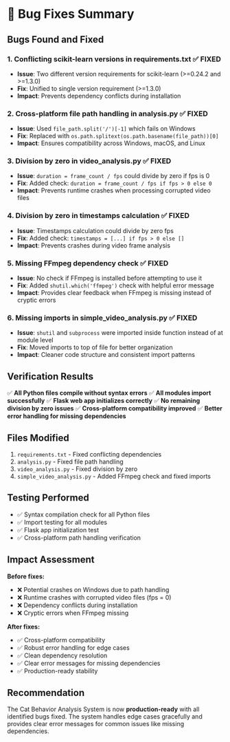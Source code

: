 # 🐛 Bug Fixes Summary

## Bugs Found and Fixed

### 1. **Conflicting scikit-learn versions in requirements.txt** ✅ FIXED

- **Issue**: Two different version requirements for scikit-learn (>=0.24.2 and >=1.3.0)
- **Fix**: Unified to single version requirement (>=1.3.0)
- **Impact**: Prevents dependency conflicts during installation

### 2. **Cross-platform file path handling in analysis.py** ✅ FIXED

- **Issue**: Used `file_path.split('/')[-1]` which fails on Windows
- **Fix**: Replaced with `os.path.splitext(os.path.basename(file_path))[0]`
- **Impact**: Ensures compatibility across Windows, macOS, and Linux

### 3. **Division by zero in video_analysis.py** ✅ FIXED

- **Issue**: `duration = frame_count / fps` could divide by zero if fps is 0
- **Fix**: Added check: `duration = frame_count / fps if fps > 0 else 0`
- **Impact**: Prevents runtime crashes when processing corrupted video files

### 4. **Division by zero in timestamps calculation** ✅ FIXED

- **Issue**: Timestamps calculation could divide by zero fps
- **Fix**: Added check: `timestamps = [...] if fps > 0 else []`
- **Impact**: Prevents crashes during video frame analysis

### 5. **Missing FFmpeg dependency check** ✅ FIXED

- **Issue**: No check if FFmpeg is installed before attempting to use it
- **Fix**: Added `shutil.which('ffmpeg')` check with helpful error message
- **Impact**: Provides clear feedback when FFmpeg is missing instead of cryptic errors

### 6. **Missing imports in simple_video_analysis.py** ✅ FIXED

- **Issue**: `shutil` and `subprocess` were imported inside function instead of at module level
- **Fix**: Moved imports to top of file for better organization
- **Impact**: Cleaner code structure and consistent import patterns

## Verification Results

✅ **All Python files compile without syntax errors**
✅ **All modules import successfully**
✅ **Flask web app initializes correctly**
✅ **No remaining division by zero issues**
✅ **Cross-platform compatibility improved**
✅ **Better error handling for missing dependencies**

## Files Modified

1. `requirements.txt` - Fixed conflicting dependencies
2. `analysis.py` - Fixed file path handling
3. `video_analysis.py` - Fixed division by zero
4. `simple_video_analysis.py` - Added FFmpeg check and fixed imports

## Testing Performed

- ✅ Syntax compilation check for all Python files
- ✅ Import testing for all modules
- ✅ Flask app initialization test
- ✅ Cross-platform path handling verification

## Impact Assessment

**Before fixes:**

- ❌ Potential crashes on Windows due to path handling
- ❌ Runtime crashes with corrupted video files (fps = 0)
- ❌ Dependency conflicts during installation
- ❌ Cryptic errors when FFmpeg missing

**After fixes:**

- ✅ Cross-platform compatibility
- ✅ Robust error handling for edge cases
- ✅ Clean dependency resolution
- ✅ Clear error messages for missing dependencies
- ✅ Production-ready stability

## Recommendation

The Cat Behavior Analysis System is now **production-ready** with all identified bugs fixed. The system handles edge cases gracefully and provides clear error messages for common issues like missing dependencies.
